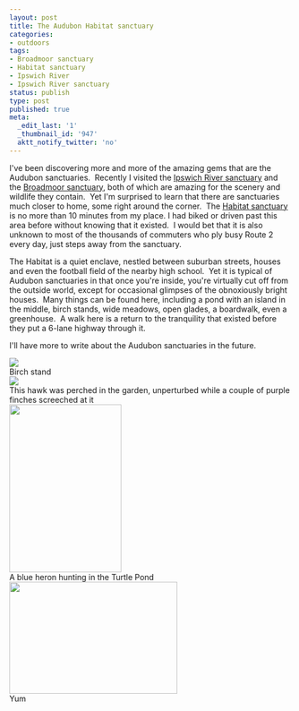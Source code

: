 ```yaml
---
layout: post
title: The Audubon Habitat sanctuary
categories:
- outdoors
tags:
- Broadmoor sanctuary
- Habitat sanctuary
- Ipswich River
- Ipswich River sanctuary
status: publish
type: post
published: true
meta:
  _edit_last: '1'
  _thumbnail_id: '947'
  aktt_notify_twitter: 'no'
---
```

I've been discovering more and more of the amazing gems that are the Audubon sanctuaries.  Recently I visited the [Ipswich River sanctuary](http://www.massaudubon.org/Nature_Connection/Sanctuaries/Ipswich_River/index.php) and the [Broadmoor sanctuary](http://www.massaudubon.org/Nature_Connection/Sanctuaries/Broadmoor/index.php), both of which are amazing for the scenery and wildlife they contain.  Yet I'm surprised to learn that there are sanctuaries much closer to home, some right around the corner.  The [Habitat sanctuary](http://www.massaudubon.org/Nature_Connection/Sanctuaries/Habitat/index.php) is no more than 10 minutes from my place. I had biked or driven past this area before without knowing that it existed.  I would bet that it is also unknown to most of the thousands of commuters who ply busy Route 2 every day, just steps away from the sanctuary.

The Habitat is a quiet enclave, nestled between suburban streets, houses and even the football field of the nearby high school.  Yet it is typical of Audubon sanctuaries in that once you're inside, you're virtually cut off from the outside world, except for occasional glimpses of the obnoxiously bright houses.  Many things can be found here, including a pond with an island in the middle, birch stands, wide meadows, open glades, a boardwalk, even a greenhouse.  A walk here is a return to the tranquility that existed before they put a 6-lane highway through it.

I'll have more to write about the Audubon sanctuaries in the future.

<img src="http://www.yentran.org/blog/wp-content/uploads/2011/06/DSC_0506.jpg" />
<figcaption>Birch stand</figcaption>

<img src="http://www.yentran.org/blog/wp-content/uploads/2011/06/DSC_0451.jpg" />
<figcaption>This hawk was perched in the garden, unperturbed while a couple of purple finches screeched at it</figcaption>

<img src="http://www.yentran.org/blog/wp-content/uploads/2011/06/DSC_0471-200x300.jpg" width="200" height="300" />
<figcaption>A blue heron hunting in the Turtle Pond</figcaption>

<img src="http://www.yentran.org/blog/wp-content/uploads/2011/06/DSC_0488-300x200.jpg" width="300" height="200" />
<figcaption>Yum</figcaption>

